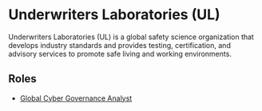 # Underwriters Laboratories (UL)

Underwriters Laboratories (UL) is a global safety science organization that develops industry standards and provides testing, certification, and advisory services to promote safe living and working environments.

## Roles

- [Global Cyber Governance Analyst](../roles/2024_11_GLOBAL_CYBER_GOVERNANCE_ANALYST.md)